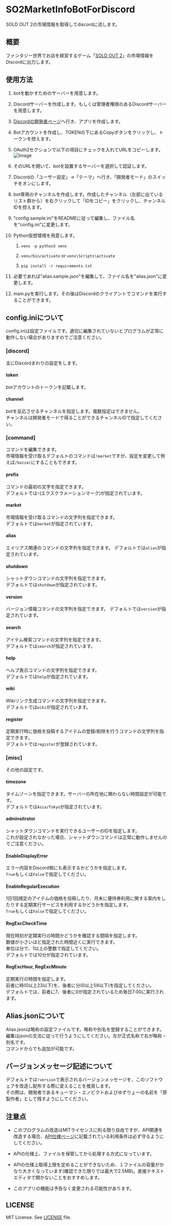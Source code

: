 # SO2MarketInfoBotForDiscord

SOLD OUT 2の市場情報を取得してdiscordに流します。

## 概要

ファンタジー世界でお店を経営するゲーム「[SOLD OUT 2](https://so2.mutoys.com/)」の市場情報をDiscordに出力します。

## 使用方法

1. botを動かすためのサーバーを用意します。

1. Discordサーバーを作成します。もしくは管理者権限のあるDiscordサーバーを用意します。

1. [Discordの開発者ページ](https://discordapp.com/developers/applications/)へ行き、アプリを作成します。

1. Botアカウントを作成し、TOKENの下にあるCopyボタンをクリックし、トークンを控えます。

1. OAuth2セクションで以下の項目にチェックを入れてURLをコピーします。
    ![Image](README-IMAGE01.png)

1. そのURLを開いて、botを設置するサーバーを選択して認証します。

1. Discordの「ユーザー設定」→「テーマ」へ行き、「開発者モード」のスイッチをオンにします。

1. bot専用のチャンネルを作成します。作成したチャンネル（左部に出ているリスト群から）を右クリックして「IDをコピー」をクリックし、チャンネルIDを控えます。

1. "config.sample.ini"をREADMEに従って編集し、ファイル名を"config.ini"に変更します。

1. Python仮想環境を用意します。

    1. ```venv -p python3 venv```

    1. ```venv/bin/activate``` or ```venv\Scripts\activate```

    1. ```pip install -r requirements.txt```

1. 必要であれば"alias.sample.json"を編集して、ファイル名を"alias.json"に変更します。

1. main.pyを実行します。その後はDiscordのクライアントでコマンドを実行することができます。

## config.iniについて

config.iniは設定ファイルです。適切に編集されていないとプログラムが正常に動作しない場合がありますのでご注意ください。

### [discord]

主にDiscordまわりの設定をします。

#### token

botアカウントのトークンを記載します。

#### channel

botを反応させるチャンネルを指定します。複数指定はできません。  
チャンネルは開発者モードで得ることができるチャンネルIDで指定してください。

### [command]

コマンドを編集できます。  
市場情報を受け取るデフォルトのコマンドは```!market```ですが、設定を変更して例えば```/bazzar```にすることもできます。

#### prefix

コマンドの最初の文字を指定できます。  
デフォルトでは```!```(エクスクラメーションマーク)が指定されています。

#### market

市場情報を受け取るコマンドの文字列を指定できます。  
デフォルトでは```market```が指定されています。

#### alias

エイリアス関連のコマンドの文字列を指定できます。
デフォルトでは```alias```が指定されています。

#### shutdown

シャットダウンコマンドの文字列を指定できます。  
デフォルトでは```shutdown```が指定されています。

#### version

バージョン情報コマンドの文字列を指定できます。
デフォルトでは```version```が指定されています。

#### search

アイテム検索コマンドの文字列を指定できます。  
デフォルトでは```search```が指定されています。

#### help

ヘルプ表示コマンドの文字列を指定できます。  
デフォルトでは```help```が指定されています。

#### wiki

Wikiリンク生成コマンドの文字列を指定できます。  
デフォルトでは```wiki```が指定されています。

#### register

定期実行時に価格を投稿するアイテムの登録/削除を行うコマンドの文字列を指定できます。  
デフォルトでは```register```が登録されています。

### [misc]

その他の設定です。

#### timezone

タイムゾーンを指定できます。サーバーの所在地に関わらない時間設定が可能です。  
デフォルトでは```Asia/Tokyo```が指定されています。

#### adminsitrator

シャットダウンコマンドを実行できるユーザーのIDを指定します。  
これが設定されなかった場合、シャットダウンコマンドは正常に動作しませんのでご注意ください。

#### EnableDisplayError

エラー内容をDiscord側にも表示するかどうかを指定します。  
```True```もしくは```False```で指定してください。

#### EnableRegularExecution

1日1回規定のアイテムの価格を投稿したり、月末に優待券利用に関する案内をしたりする定期実行サービスを利用するかどうかを指定します。  
```True```もしくは```False```で指定してください。

#### RegExcCheckTime

現在時刻が定期実行の時間かどうかを確認する間隔を指定します。  
数値が小さいほど指定された時間近くに実行できます。  
単位は分で、1以上の整数で指定してください。  
デフォルトでは10分が指定されています。

#### RegExcHour, RegExcMinute

定期実行の時間を指定します。  
前者に時(0以上23以下)を、後者に分(0以上59以下)を指定してください。  
デフォルトでは、前者に7、後者に0が指定されているため毎日7:00に実行されます。

## Alias.jsonについて

Alias.jsonは略称の設定ファイルです。略称や別名を登録することができます。  
編集はjsonの文法に従って行うようにしてください。左が正式名称で右が略称・別名です。  
コマンドからでも追加が可能です。

## バージョンメッセージ記述について

デフォルトでは```!version```で表示されるバージョンメッセージを、このソフトウェアを改造し配布する際に変えることを推奨します。  
その際は、開発者であるキューマン・エノビクトおよびゆずりょーの名前を「原製作者」として残すようにしてください。

## 注意点

- このプログラムの改造はMITライセンスに則る限り自由ですが、API関連を改造する場合、[API仕様ページ](https://so2-docs.mutoys.com/common/api.html)に記載されている利用条件は必ず守るようにしてください。

- APIの仕様上、ファイルを保管してから処理する方式になっています。

- APIの仕様上取得上限を定めることができないため、１ファイルの容量がかなり大きくなっています(確認できた限りでは最大で2.5MB)。直接テキストエディタで開かないことをおすすめします。

- このアプリの機能は予告なく変更される可能性があります。

## LICENSE

MIT License. See [LICENSE](LICENSE) file.
